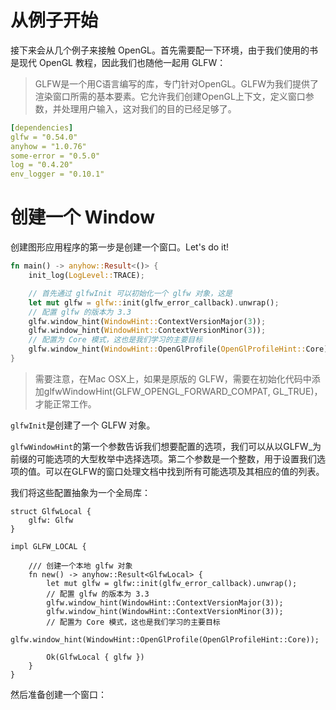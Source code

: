 # 从例子开始

接下来会从几个例子来接触 OpenGL。首先需要配一下环境，由于我们使用的书是现代 OpenGL 教程，因此我们也随他一起用 GLFW：

> GLFW是一个用C语言编写的库，专门针对OpenGL。GLFW为我们提供了渲染窗口所需的基本要素。它允许我们创建OpenGL上下文，定义窗口参数，并处理用户输入，这对我们的目的已经足够了。

```yaml
[dependencies]
glfw = "0.54.0"
anyhow = "1.0.76"
some-error = "0.5.0"
log = "0.4.20"
env_logger = "0.10.1"
```

# 创建一个 Window

创建图形应用程序的第一步是创建一个窗口。Let's do it!

```Rust
fn main() -> anyhow::Result<()> {
    init_log(LogLevel::TRACE);

    // 首先通过 glfwInit 可以初始化一个 glfw 对象，这是
    let mut glfw = glfw::init(glfw_error_callback).unwrap();
    // 配置 glfw 的版本为 3.3
    glfw.window_hint(WindowHint::ContextVersionMajor(3));
    glfw.window_hint(WindowHint::ContextVersionMinor(3));
    // 配置为 Core 模式，这也是我们学习的主要目标
    glfw.window_hint(WindowHint::OpenGlProfile(OpenGlProfileHint::Core));
}
```

> 需要注意，在Mac OSX上，如果是原版的 GLFW，需要在初始化代码中添加glfwWindowHint(GLFW_OPENGL_FORWARD_COMPAT, GL_TRUE)，才能正常工作。

`glfwInit`是创建了一个 GLFW 对象。

`glfwWindowHint`的第一个参数告诉我们想要配置的选项，我们可以从以GLFW_为前缀的可能选项的大型枚举中选择选项。第二个参数是一个整数，用于设置我们选项的值。可以在GLFW的窗口处理文档中找到所有可能选项及其相应的值的列表。

我们将这些配置抽象为一个全局库：

```
struct GlfwLocal {
    glfw: Glfw
}

impl GLFW_LOCAL {

    /// 创建一个本地 glfw 对象
    fn new() -> anyhow::Result<GlfwLocal> {
        let mut glfw = glfw::init(glfw_error_callback).unwrap();
        // 配置 glfw 的版本为 3.3
        glfw.window_hint(WindowHint::ContextVersionMajor(3));
        glfw.window_hint(WindowHint::ContextVersionMinor(3));
        // 配置为 Core 模式，这也是我们学习的主要目标
        glfw.window_hint(WindowHint::OpenGlProfile(OpenGlProfileHint::Core));

        Ok(GlfwLocal { glfw })
    }
}
```

然后准备创建一个窗口：

```rust
```

